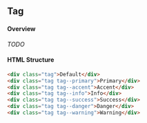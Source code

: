## Tag

#### Overview
_TODO_

#### HTML Structure
```html
<div class="tag">Default</div>
<div class="tag tag--primary">Primary</div>
<div class="tag tag--accent">Accent</div>
<div class="tag tag--info">Info</div>
<div class="tag tag--success">Success</div>
<div class="tag tag--danger">Danger</div>
<div class="tag tag--warning">Warning</div>
```
